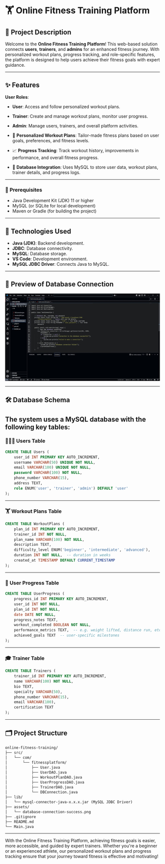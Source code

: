 # 🏋️ **Online Fitness Training Platform**
## 📜 **Project Description**
Welcome to the **Online Fitness Training Platform**! This web-based solution connects **users**, **trainers**, and **admins** for an enhanced fitness journey. With personalized workout plans, progress tracking, and role-specific features, the platform is designed to help users achieve their fitness goals with expert guidance.

---

## ✨ **Features**
**User Roles**:

  - **User**: Access and follow personalized workout plans.
  - **Trainer**: Create and manage workout plans, monitor user progress.
  - **Admin**: Manage users, trainers, and overall platform activities.
- 💪 **Personalized Workout Plans**:
Tailor-made fitness plans based on user goals, preferences, and fitness levels.

- 📈 **Progress Tracking**:
Track workout history, improvements in performance, and overall fitness progress.

- 🔗 **Database Integration**:
Uses MySQL to store user data, workout plans, trainer details, and progress logs.
---
### 📜 **Prerequisites**
- Java Development Kit (JDK) 11 or higher
- MySQL (or SQLite for local development)
- Maven or Gradle (for building the project)
---
## 🚀 **Technologies Used**
- **Java (JDK)**: Backend development.
- **JDBC**: Database connectivity.
- **MySQL**: Database storage.
- **VS Code**: Development environment.
- **MySQL JDBC Driver**: Connects Java to MySQL.

---

## 🎨 **Preview of Database Connection**

![Database Connection Successful](./assets/database-connection-success.jpg)



---

## 🛠️ **Database Schema**
The system uses a MySQL database with the following key tables:
---
### 🧑‍🤝‍🧑 **Users Table**


```sql
CREATE TABLE Users (
    user_id INT PRIMARY KEY AUTO_INCREMENT,
    username VARCHAR(50) UNIQUE NOT NULL,
    email VARCHAR(100) UNIQUE NOT NULL,
    password VARCHAR(100) NOT NULL,
    phone_number VARCHAR(15),
    address TEXT,
    role ENUM('user', 'trainer', 'admin') DEFAULT 'user'
);
```
---

### 🏋️ **Workout Plans Table**


```sql
CREATE TABLE WorkoutPlans (
    plan_id INT PRIMARY KEY AUTO_INCREMENT,
    trainer_id INT NOT NULL,
    plan_name VARCHAR(100) NOT NULL,
    description TEXT,
    difficulty_level ENUM('beginner', 'intermediate', 'advanced'),
    duration INT NOT NULL,  -- duration in weeks
    created_at TIMESTAMP DEFAULT CURRENT_TIMESTAMP
);
```
---

### 💪 **User Progress Table**


```sql
CREATE TABLE UserProgress (
    progress_id INT PRIMARY KEY AUTO_INCREMENT,
    user_id INT NOT NULL,
    plan_id INT NOT NULL,
    date DATE NOT NULL,
    progress_notes TEXT,
    workout_completed BOOLEAN NOT NULL,
    performance_metrics TEXT,  -- e.g. weight lifted, distance run, etc.
    achieved_goals TEXT  -- user-specific milestones
);
```
---

### 🎓 **Trainer Table**


```sql
CREATE TABLE Trainers (
    trainer_id INT PRIMARY KEY AUTO_INCREMENT,
    name VARCHAR(100) NOT NULL,
    bio TEXT,
    specialty VARCHAR(50),
    phone_number VARCHAR(15),
    email VARCHAR(100),
    certification TEXT
);
```
---

## 🗂️ **Project Structure**

```
online-fitness-training/
├── src/
│   └── com/
│       └── fitnessplatform/
│           ├── User.java
│           ├── UserDAO.java
│           ├── WorkoutPlanDAO.java
│           ├── UserProgressDAO.java
│           ├── TrainerDAO.java
│           └── DBConnection.java
├── lib/
│   └── mysql-connector-java-x.x.x.jar (MySQL JDBC Driver)
├── assets/
│   └── database-connection-success.png
├── .gitignore
├── README.md
└── Main.java
```

--- 

With the Online Fitness Training Platform, achieving fitness goals is easier, more accessible, and guided by expert trainers. Whether you're a beginner or an experienced athlete, our personalized workout plans and progress tracking ensure that your journey toward fitness is effective and motivating!
